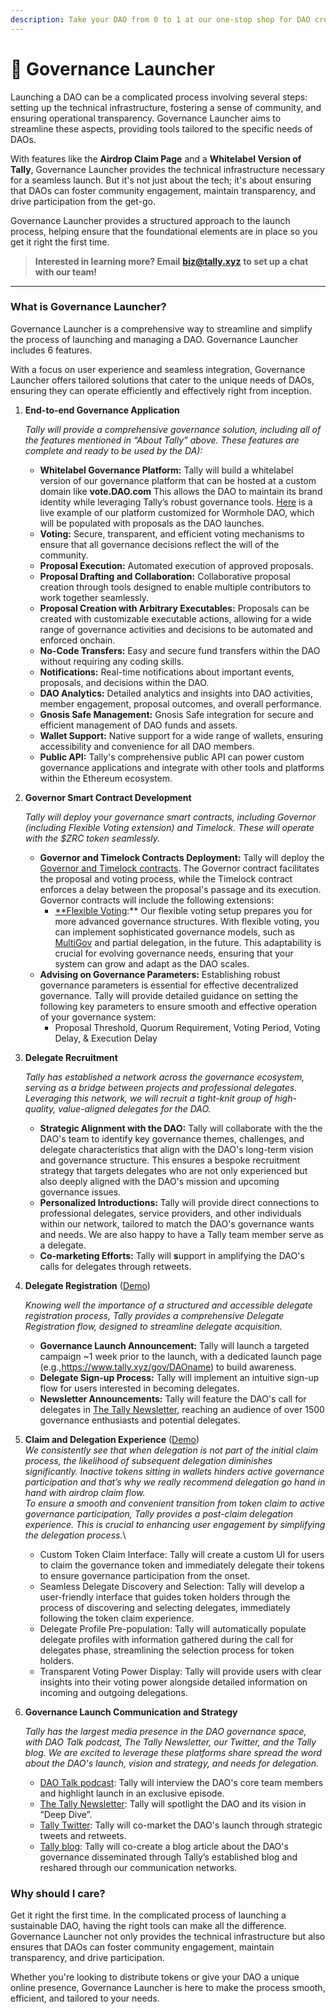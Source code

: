 ```yaml
---
description: Take your DAO from 0 to 1 at our one-stop shop for DAO creation.
---
```


# 🚀 Governance Launcher



Launching a DAO can be a complicated process involving several steps: setting up the technical infrastructure, fostering a sense of community, and ensuring operational transparency. Governance Launcher aims to streamline these aspects, providing tools tailored to the specific needs of DAOs.

With features like the **Airdrop Claim Page** and a **Whitelabel Version of Tally**, Governance Launcher provides the technical infrastructure necessary for a seamless launch. But it's not just about the tech; it's about ensuring that DAOs can foster community engagement, maintain transparency, and drive participation from the get-go.

Governance Launcher provides a structured approach to the launch process, helping ensure that the foundational elements are in place so you get it right the first time.

> **Interested in learning more? Email** [**biz@tally.xyz**](mailto:biz@tally.xyz) **to set up a chat with our team!**

***

### What is Governance Launcher?

Governance Launcher is a comprehensive way to streamline and simplify the process of launching and managing a DAO. Governance Launcher includes 6 features.

With a focus on user experience and seamless integration, Governance Launcher offers tailored solutions that cater to the unique needs of DAOs, ensuring they can operate efficiently and effectively right from inception.&#x20;

1.  **End-to-end Governance Application**

    _Tally will provide a comprehensive governance solution, including all of the features mentioned in “About Tally” above. These features are complete and ready to be used by the DA):_

    * **Whitelabel Governance Platform:** Tally will build a whitelabel version of our governance platform that can be hosted at a custom domain like **vote.DAO.com** This allows the DAO to maintain its brand identity while leveraging Tally’s robust governance tools. [Here](https://www.tally.xyz/gov/wormhole) is a live example of our platform customized for Wormhole DAO, which will be populated with proposals as the DAO launches.
    * **Voting:** Secure, transparent, and efficient voting mechanisms to ensure that all governance decisions reflect the will of the community.
    * **Proposal Execution:** Automated execution of approved proposals.
    * **Proposal Drafting and Collaboration:** Collaborative proposal creation through tools designed to enable multiple contributors to work together seamlessly.
    * **Proposal Creation with Arbitrary Executables:** Proposals can be created with customizable executable actions, allowing for a wide range of governance activities and decisions to be automated and enforced onchain.
    * **No-Code Transfers:** Easy and secure fund transfers within the DAO without requiring any coding skills.
    * **Notifications:** Real-time notifications about important events, proposals, and decisions within the DAO.
    * **DAO Analytics:** Detailed analytics and insights into DAO activities, member engagement, proposal outcomes, and overall performance.
    * **Gnosis Safe Management:** Gnosis Safe integration for secure and efficient management of DAO funds and assets.
    * **Wallet Support:** Native support for a wide range of wallets, ensuring accessibility and convenience for all DAO members.
    * **Public API:** Tally's comprehensive public API can power custom governance applications and integrate with other tools and platforms within the Ethereum ecosystem.
2.  **Governor Smart Contract Development**

    _Tally will deploy your governance smart contracts, including Governor (including Flexible Voting extension) and Timelock. These will operate with the $ZRC token seamlessly._

    * **Governor and Timelock Contracts Deployment:** Tally will deploy the [Governor and Timelock contracts](https://docs.openzeppelin.com/contracts/4.x/governance). The Governor contract facilitates the proposal and voting process, while the Timelock contract enforces a delay between the proposal's passage and its execution. Governor contracts will include the following extensions:
      * [\*\*Flexible Voting](https://flexiblevoting.com/):\*\* Our flexible voting setup prepares you for more advanced governance structures. With flexible voting, you can implement sophisticated governance models, such as [MultiGov](https://tally.mirror.xyz/peHXv-1Bv4RY6Hf3UeCSH74aCu2e2ttSMytxJwB7DpY) and partial delegation, in the future. This adaptability is crucial for evolving governance needs, ensuring that your system can grow and adapt as the DAO scales.
    * **Advising on Governance Parameters:** Establishing robust governance parameters is essential for effective decentralized governance. Tally will provide detailed guidance on setting the following key parameters to ensure smooth and effective operation of your governance system:
      * Proposal Threshold, Quorum Requirement, Voting Period, Voting Delay, & Execution Delay
3.  **Delegate Recruitment**

    _Tally has established a network across the governance ecosystem, serving as a bridge between projects and professional delegates. Leveraging this network, we will recruit a tight-knit group of high-quality, value-aligned delegates for the DAO._

    * **Strategic Alignment with the DAO:** Tally will collaborate with the the DAO's team to identify key governance themes, challenges, and delegate characteristics that align with the DAO's long-term vision and governance structure. This ensures a bespoke recruitment strategy that targets delegates who are not only experienced but also deeply aligned with the DAO's mission and upcoming governance issues.
    * **Personalized Introductions:** Tally will provide direct connections to professional delegates, service providers, and other individuals within our network, tailored to match the DAO's governance wants and needs. We are also happy to have a Tally team member serve as a delegate.
    * **Co-marketing Efforts:** Tally will **s**upport in amplifying the DAO's calls for delegates through retweets.
4.  **Delegate Registration** ([Demo](https://drive.google.com/file/d/1ryLl\_-H9gNOZPCsz6Umdp330IIiVJFke/view?usp=drive\_link))

    _Knowing well the importance of a structured and accessible delegate registration process, Tally provides a comprehensive Delegate Registration flow, designed to streamline delegate acquisition._

    * **Governance Launch Announcement:** Tally will launch a targeted campaign \~1 week prior to the launch, with a dedicated launch page (e.g.,https://www.tally.xyz/gov/DAOname) to build awareness.
    * **Delegate Sign-up Process:** Tally will implement an intuitive sign-up flow for users interested in becoming delegates.
    * **Newsletter Announcements:** Tally will feature the DAO's call for delegates in [The Tally Newsletter](https://newsletter.tally.xyz/), reaching an audience of over 1500 governance enthusiasts and potential delegates.
5. **Claim and Delegation Experience**  ([Demo](https://drive.google.com/file/d/1ryLl\_-H9gNOZPCsz6Umdp330IIiVJFke/view?usp=drive\_link))\
   _We consistently see that when delegation is not part of the initial claim process, the likelihood of subsequent delegation diminishes significantly. Inactive tokens sitting in wallets hinders active governance participation and that’s why we really recommend delegation go hand in hand with airdrop claim flow._\
   _To ensure a smooth and convenient transition from token claim to active governance participation, Tally provides a post-claim delegation experience. This is crucial to enhancing user engagement by simplifying the delegation process._\

   * Custom Token Claim Interface: Tally will create a custom UI for users to claim the governance token and immediately delegate their tokens to ensure governance participation from the onset.
   * Seamless Delegate Discovery and Selection: Tally will develop a user-friendly interface that guides token holders through the process of discovering and selecting delegates, immediately following the token claim experience.
   * Delegate Profile Pre-population: Tally will automatically populate delegate profiles with information gathered during the call for delegates phase, streamlining the selection process for token holders.
   * Transparent Voting Power Display: Tally will provide users with clear insights into their voting power alongside detailed information on incoming and outgoing delegations.
6.  **Governance Launch Communication and Strategy**

    _Tally has the largest media presence in the DAO governance space, with DAO Talk podcast, The Tally Newsletter, our Twitter, and the Tally blog. We are excited to leverage these platforms share spread the word about the DAO's launch, vision and strategy, and needs for delegation._

    * [DAO Talk podcast](https://open.spotify.com/show/6nCG7KVFfn28NHgLmQH5tv?si=93882e2e1b4244b6): Tally will interview the DAO's core team members and highlight launch in an exclusive episode.
    * [The Tally Newsletter](https://newsletter.tally.xyz/): Tally will spotlight the DAO and its vision in “Deep Dive”.
    * [Tally Twitter](https://twitter.com/tallyxyz): Tally will co-market the DAO's launch through strategic tweets and retweets.
    * [Tally blog](https://tally.mirror.xyz/): Tally will co-create a blog article about the DAO's governance disseminated through Tally’s established blog and reshared through our communication networks.

### Why should I care?

Get it right the first time. In the complicated process of launching a sustainable DAO, having the right tools can make all the difference. Governance Launcher not only provides the technical infrastructure but also ensures that DAOs can foster community engagement, maintain transparency, and drive participation.

Whether you're looking to distribute tokens or give your DAO a unique online presence, Governance Launcher is here to make the process smooth, efficient, and tailored to your needs.&#x20;
